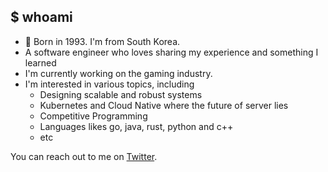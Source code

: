 ## $ whoami
- 📅 Born in 1993. I'm from South Korea.
- A software engineer who loves sharing my experience and something I learned
- I'm currently working on the gaming industry.
- I'm interested in various topics, including
  - Designing scalable and robust systems
  - Kubernetes and Cloud Native where the future of server lies
  - Competitive Programming
  - Languages likes go, java, rust, python and c++
  - etc

You can reach out to me on [Twitter](https://twitter.com/scalalang2).
